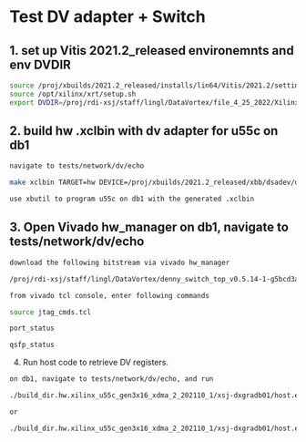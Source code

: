 # Test DV adapter + Switch 
## 1. set up Vitis 2021.2_released environemnts and env DVDIR

```sh
source /proj/xbuilds/2021.2_released/installs/lin64/Vitis/2021.2/settings64.sh
source /opt/xilinx/xrt/setup.sh
export DVDIR=/proj/rdi-xsj/staff/lingl/DataVortex/file_4_25_2022/Xilinx_2022_04_25/xo
```

## 2. build hw .xclbin with dv adapter for u55c on db1

```sh
navigate to tests/network/dv/echo

make xclbin TARGET=hw DEVICE=/proj/xbuilds/2021.2_released/xbb/dsadev/opt/xilinx/platforms/xilinx_u55c_gen3x16_xdma_2_202110_1/xilinx_u55c_gen3x16_xdma_2_202110_1.xpfm INTERFACE=2

use xbutil to program u55c on db1 with the generated .xclbin
```

## 3. Open Vivado hw_manager on db1, navigate to tests/network/dv/echo

```sh
download the following bitstream via vivado hw_manager

/proj/rdi-xsj/staff/lingl/DataVortex/denny_switch_top_v0.5.14-1-g5bcd3ae.bit

from vivado tcl console, enter following commands

source jtag_cmds.tcl

port_status

qsfp_status
```

4. Run host code to retrieve DV registers. 

```sh
on db1, navigate to tests/network/dv/echo, and run

./build_dir.hw.xilinx_u55c_gen3x16_xdma_2_202110_1/xsj-dxgradb01/host.exe /proj/rdi-xsj/staff/lingl/nobkup/echo_2_inf/dvTestEcho.xclbin 0

or

./build_dir.hw.xilinx_u55c_gen3x16_xdma_2_202110_1/xsj-dxgradb01/host.exe /proj/rdi-xsj/staff/lingl/nobkup/echo_2_inf/dvTestEcho.xclbin 0
```

